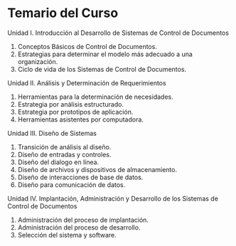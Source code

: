 # Temario del Curso



Unidad I. Introducción al Desarrollo de Sistemas de Control de Documentos

1. Conceptos Básicos de Control de Documentos.
2. Estrategias para determinar el modelo más adecuado a una organización.
3. Ciclo de vida de los Sistemas de Control de Documentos.

Unidad II. Análisis y Determinación de Requerimientos

1. Herramientas para la determinación de necesidades.
2. Estrategia por análisis estructurado.
3. Estrategia por prototipos de aplicación.
4. Herramientas asistentes por computadora.

Unidad III. Diseño de Sistemas

1. Transición de análisis al diseño.
2. Diseño de entradas y controles.
3. Diseño del dialogo en línea.
4. Diseño de archivos y dispositivos de almacenamiento.
5. Diseño de interacciones de base de datos.
6. Diseño para comunicación de datos.

Unidad IV. Implantación, Administración y Desarrollo de los Sistemas de Control de Documentos

1. Administración del proceso de implantación.
2. Administración del proceso de desarrollo.
3. Selección del sistema y software.
